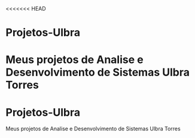 <<<<<<< HEAD
# Projetos-Ulbra
Meus projetos de Analise e Desenvolvimento de Sistemas Ulbra Torres
=======
# Projetos-Ulbra
Meus projetos de Analise e Desenvolvimento de Sistemas Ulbra Torres

